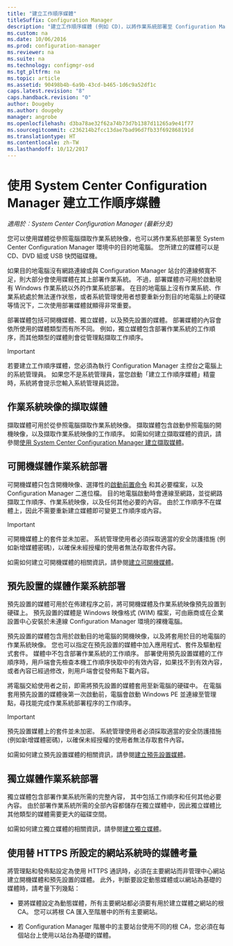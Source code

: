 ```yaml
---
title: "建立工作順序媒體"
titleSuffix: Configuration Manager
description: "建立工作順序媒體 (例如 CD)，以將作業系統部署至 Configuration Manager 環境中的目的地電腦。"
ms.custom: na
ms.date: 10/06/2016
ms.prod: configuration-manager
ms.reviewer: na
ms.suite: na
ms.technology: configmgr-osd
ms.tgt_pltfrm: na
ms.topic: article
ms.assetid: 90498b4b-6a9b-43cd-b465-1d6c9a52df1c
caps.latest.revision: "8"
caps.handback.revision: "0"
author: Dougeby
ms.author: dougeby
manager: angrobe
ms.openlocfilehash: d3ba78ae32f62a74b73d7b1387d11265a9e41f77
ms.sourcegitcommit: c236214b2fcc13dae7bad96d7fb33f692868191d
ms.translationtype: HT
ms.contentlocale: zh-TW
ms.lasthandoff: 10/12/2017
---
```

# <a name="create-task-sequence-media-with-system-center-configuration-manager"></a>使用 System Center Configuration Manager 建立工作順序媒體

*適用於︰System Center Configuration Manager (最新分支)*

您可以使用媒體從參照電腦擷取作業系統映像，也可以將作業系統部署至 System Center Configuration Manager 環境中的目的地電腦。 您所建立的媒體可以是 CD、DVD 組或 USB 快閃磁碟機。  

 如果目的地電腦沒有網路連線或與 Configuration Manager 站台的連線頻寬不足，則大部分會使用媒體在其上部署作業系統。 不過，部署媒體亦可用於啟動現有 Windows 作業系統以外的作業系統部署。 在目的地電腦上沒有作業系統、作業系統處於無法運作狀態，或者系統管理使用者想要重新分割目的地電腦上的硬碟等情況下，二次使用部署媒體就顯得非常重要。  

 部署媒體包括可開機媒體、獨立媒體，以及預先設置的媒體。 部署媒體的內容會依所使用的媒體類型而有所不同。 例如，獨立媒體包含部署作業系統的工作順序，而其他類型的媒體則會從管理點擷取工作順序。  

> [!IMPORTANT]  
>  若要建立工作順序媒體，您必須為執行 Configuration Manager 主控台之電腦上的系統管理員。 如果您不是系統管理員，當您啟動「建立工作順序媒體」精靈時，系統將會提示您輸入系統管理員認證。  

##  <a name="BKMK_PlanCaptureMedia"></a> 作業系統映像的擷取媒體  
 擷取媒體可用於從參照電腦擷取作業系統映像。 擷取媒體包含啟動參照電腦的開機映像，以及擷取作業系統映像的工作順序。 如需如何建立擷取媒體的資訊，請參閱[使用 System Center Configuration Manager 建立擷取媒體](create-capture-media.md)。  

##  <a name="BKMK_PlanBootableMedia"></a> 可開機媒體作業系統部署  
 可開機媒體只包含開機映像、選擇性的[啟動前置命令](../understand/prestart-commands-for-task-sequence-media.md) 和其必要檔案，以及 Configuration Manager 二進位檔。 目的地電腦啟動時會連線至網路，並從網路擷取工作順序、作業系統映像，以及任何其他必要的內容。 由於工作順序不在媒體上，因此不需要重新建立媒體即可變更工作順序或內容。  

> [!IMPORTANT]  
>  可開機媒體上的套件並未加密。 系統管理使用者必須採取適當的安全防護措施 (例如新增媒體密碼)，以確保未經授權的使用者無法存取套件內容。  

 如需如何建立可開機媒體的相關資訊，請參閱[建立可開機媒體](create-bootable-media.md)。  

##  <a name="BKMK_PlanPrestagedMedia"></a> 預先設置的媒體作業系統部署  
 預先設置的媒體可用於在佈建程序之前，將可開機媒體及作業系統映像預先設置到硬碟上。 預先設置的媒體是 Windows 映像格式 (WIM) 檔案，可由廠商或在企業設置中心安裝於未連線 Configuration Manager 環境的裸機電腦。  

 預先設置的媒體包含用於啟動目的地電腦的開機映像，以及將套用於目的地電腦的作業系統映像。 您也可以指定在預先設置的媒體中加入應用程式、套件及驅動程式套件。 媒體中不包含部署作業系統的工作順序。 部署使用預先設置媒體的工作順序時，用戶端會先檢查本機工作順序快取中的有效內容，如果找不到有效內容，或者內容已經過修改，則用戶端會從發佈點下載內容。  

 將電腦交給使用者之前，即需將預先設置的媒體套用至新電腦的硬碟中。 在電腦套用預先設置的媒體後第一次啟動前，電腦會啟動 Windows PE 並連線至管理點，尋找能完成作業系統部署程序的工作順序。  

> [!IMPORTANT]  
>  預先設置媒體上的套件並未加密。 系統管理使用者必須採取適當的安全防護措施 (例如新增媒體密碼)，以確保未經授權的使用者無法存取套件內容。  

 如需如何建立預先設置媒體的相關資訊，請參閱[建立預先設置媒體](create-prestaged-media.md)。  

##  <a name="BKMK_PlanStandaloneMedia"></a> 獨立媒體作業系統部署  
 獨立媒體包含部署作業系統所需的完整內容， 其中包括工作順序和任何其他必要內容。 由於部署作業系統所需的全部內容都儲存在獨立媒體中，因此獨立媒體比其他類型的媒體需要更大的磁碟空間。  

 如需如何建立獨立媒體的相關資訊，請參閱[建立獨立媒體](create-stand-alone-media.md)。  

## <a name="media-considerations-when-using-site-systems-configured-for-https"></a>使用替 HTTPS 所設定的網站系統時的媒體考量  
 將管理點和發佈點設定為使用 HTTPS 通訊時，必須在主要網站而非管理中心網站建立開機媒體和預先設置的媒體。 此外，判斷要設定動態媒體或以網站為基礎的媒體時，請考量下列幾點：  

-   要將媒體設定為動態媒體，所有主要網站都必須要有用於建立媒體之網站的根 CA。 您可以將根 CA 匯入至階層中的所有主要網站。  

-   若 Configuration Manager 階層中的主要站台使用不同的根 CA，您必須在每個站台上使用以站台為基礎的媒體。  
